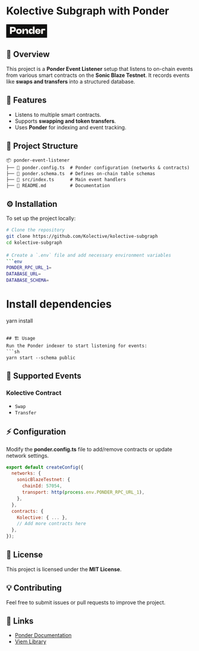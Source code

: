 # Kolective Subgraph with Ponder

![Ponder Logo](./public/logo-ponder.png)

## 🚀 Overview
This project is a **Ponder Event Listener** setup that listens to on-chain events from various smart contracts on the **Sonic Blaze Testnet**. It records events like **swaps and transfers** into a structured database.

## 📌 Features
- Listens to multiple smart contracts.
- Supports **swapping and token transfers**.
- Uses **Ponder** for indexing and event tracking.

## 📂 Project Structure
```
📦 ponder-event-listener
├── 📄 ponder.config.ts  # Ponder configuration (networks & contracts)
├── 📄 ponder.schema.ts  # Defines on-chain table schemas
├── 📄 src/index.ts      # Main event handlers
├── 📄 README.md         # Documentation
```

## ⚙️ Installation
To set up the project locally:
```sh
# Clone the repository
git clone https://github.com/Kolective/kolective-subgraph
cd kolective-subgraph

# Create a `.env` file and add necessary environment variables
```env
PONDER_RPC_URL_1=
DATABASE_URL=
DATABASE_SCHEMA=
```

# Install dependencies
yarn install
```

## 🏗️ Usage
Run the Ponder indexer to start listening for events:
```sh
yarn start --schema public
```

## 📡 Supported Events
### Kolective Contract
- `Swap`
- `Transfer`

## ⚡ Configuration
Modify the **ponder.config.ts** file to add/remove contracts or update network settings.
```js
export default createConfig({
  networks: {
    sonicBlazeTestnet: {
      chainId: 57054,
      transport: http(process.env.PONDER_RPC_URL_1),
    },
  },
  contracts: {
    Kolective: { ... },
    // Add more contracts here
  },
});
```

## 📜 License
This project is licensed under the **MIT License**.

## 💡 Contributing
Feel free to submit issues or pull requests to improve the project.

## 🔗 Links
- [Ponder Documentation](https://ponder.sh/docs)
- [Viem Library](https://viem.sh/)
